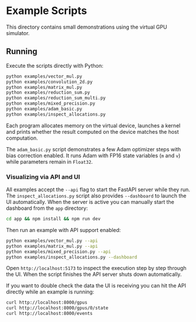 # Example Scripts

This directory contains small demonstrations using the virtual GPU simulator.

## Running

Execute the scripts directly with Python:

```bash
python examples/vector_mul.py
python examples/convolution_2d.py
python examples/matrix_mul.py
python examples/reduction_sum.py
python examples/reduction_sum_multi.py
python examples/mixed_precision.py
python examples/adam_basic.py
python examples/inspect_allocations.py
```

Each program allocates memory on the virtual device, launches a kernel and prints
whether the result computed on the device matches the host computation.

The `adam_basic.py` script demonstrates a few Adam optimizer steps
with bias correction enabled. It runs Adam with FP16 state variables
(`m` and `v`) while parameters remain in `Float32`.

### Visualizing via API and UI

All examples accept the ``--api`` flag to start the FastAPI server while they
run. The ``inspect_allocations.py`` script also provides ``--dashboard`` to
launch the UI automatically. When the server is active you can manually start
the dashboard from the ``app`` directory:

```bash
cd app && npm install && npm run dev
```

Then run an example with API support enabled:

```bash
python examples/vector_mul.py --api
python examples/matrix_mul.py --api
python examples/mixed_precision.py --api
python examples/inspect_allocations.py --dashboard
```

Open ``http://localhost:5173`` to inspect the execution step by step through the
UI. When the script finishes the API server shuts down automatically.

If you want to double check the data the UI is receiving you can hit the API
directly while an example is running:

```bash
curl http://localhost:8000/gpus
curl http://localhost:8000/gpus/0/state
curl http://localhost:8000/events
```
